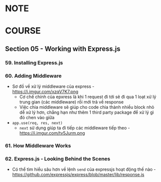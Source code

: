 # NOTE

# COURSE

## Section 05 - Working with Express.js

### 59. Installing Express.js

### 60. Adding Middleware

- Sơ đồ về xử lý middleware của express - https://i.imgur.com/xzqV7K7.png 
  - Cơ chế chính của epxress là khi 1 request đi tới sẽ đi qua 1 loạt xử lý trung gian (các middleware) rồi mới trả về response 
  - Việc chia middleware sẽ giúp cho code chia thành nhiều block nhỏ dễ xử lý hơn, chẳng hạn như thêm 1 third party package để xử lý gì đó chen vào giữa 
- `app.use(req, res, next)`
  - `next` sử dụng giúp ta đi tiếp các middleware tiếp theo - https://i.imgur.com/tv5Jurm.png 

### 61. How Middleware Works  

### 62. Express.js - Looking Behind the Scenes 

- Có thể tìm hiểu sâu hơn về lệnh `send` của expressjs hoạt động thế nào - https://github.com/expressjs/express/blob/master/lib/response.js 
